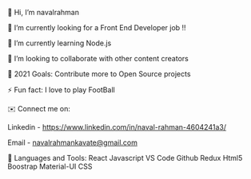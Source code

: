  👋 Hi, I’m navalrahman

🔭 I’m currently looking for a Front End Developer job !!

🌱 I’m currently learning Node.js

👯 I’m looking to collaborate with other content creators

🥅 2021 Goals: Contribute more to Open Source projects

⚡ Fun fact: I love to play FootBall

✉️ Connect me on:

Linkedin - https://www.linkedin.com/in/naval-rahman-4604241a3/ 

Email - navalrahmankavate@gmail.com


🧰 Languages and Tools:
React Javascript VS Code Github Redux Html5 Boostrap Material-UI CSS

